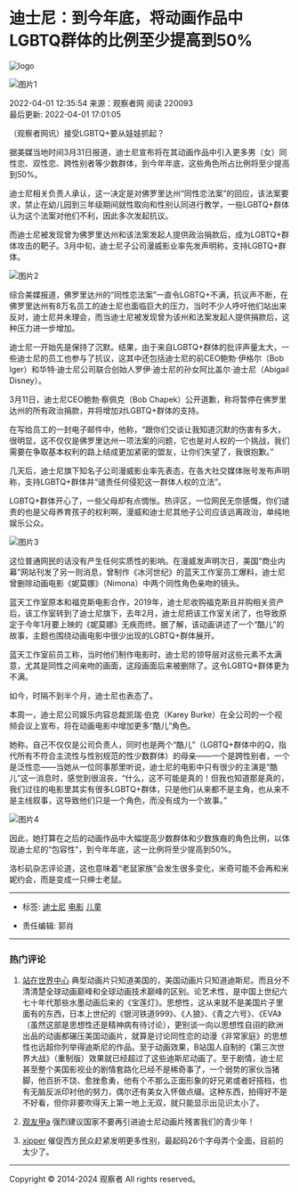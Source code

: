 # 迪士尼：到今年底，将动画作品中LGBTQ群体的比例至少提高到50%

![logo](../images/mian-logo.png)

![图片1](https://i.guancha.cn/users/20190609153222989.jpg)

2022-04-01 12:35:54 来源：观察者网 阅读 220093    
最后更新: 2022-04-01 17:01:05

（观察者网讯）接受LGBTQ+要从娃娃抓起？

据美媒当地时间3月31日报道，迪士尼宣布将在其动画作品中引入更多男（女）同性恋、双性恋、跨性别者等少数群体，到今年年底，这些角色所占比例将至少提高到50%。

迪士尼相关负责人承认，这一决定是对佛罗里达州“同性恋法案”的回应，该法案要求，禁止在幼儿园到三年级期间就性取向和性别认同进行教学，一些LGBTQ+群体认为这个法案对他们不利，因此多次发起抗议。

而迪士尼被发现曾为佛罗里达州和该法案发起人提供政治捐款后，成为LGBTQ+群体攻击的靶子。3月中旬，迪士尼子公司漫威影业率先发声明称，支持LGBTQ+群体。

![图片2](https://i.guancha.cn/news/social/2022/04/01/20220401095258276.jpg)

综合美媒报道，佛罗里达州的“同性恋法案”一直令LGBTQ+不满，抗议声不断，在佛罗里达州有8万名员工的迪士尼也面临巨大的压力，当时不少人呼吁他们站出来反对，迪士尼并未理会，而当迪士尼被发现曾为该州和法案发起人提供捐款后，这种压力进一步增加。

迪士尼一开始先是保持了沉默。结果，由于来自LGBTQ+群体的批评声量太大，一些迪士尼的员工也参与了抗议，这其中还包括迪士尼的前CEO鲍勃·伊格尔（Bob Iger）和华特·迪士尼公司联合创始人罗伊·迪士尼的孙女阿比盖尔·迪士尼（Abigail Disney）。

3月11日，迪士尼CEO鲍勃·察佩克（Bob Chapek）公开道歉，称将暂停在佛罗里达州的所有政治捐款，并将增加对LGBTQ+群体的支持。

在写给员工的一封电子邮件中，他称，“跟你们交谈让我知道沉默的伤害有多大，很明显，这不仅仅是佛罗里达州一项法案的问题，它也是对人权的一个挑战，我们需要在争取基本权利的路上结成更加紧密的盟友，让你们失望了，我很抱歉。”

几天后，迪士尼旗下知名子公司漫威影业率先表态，在各大社交媒体账号发布声明称，支持LGBTQ+群体并“谴责任何侵犯这一群体人权的立法”。

LGBTQ+群体开心了，一些父母却有点惆怅。热评区，一位网民无奈感慨，你们谴责的也是父母养育孩子的权利啊，漫威和迪士尼其他子公司应该远离政治，单纯地娱乐公众。

![图片3](https://i.guancha.cn/news/social/2022/04/01/20220401115025962.jpg)

这位普通网民的话没有产生任何实质性的影响。在漫威发声明次日，美国“商业内幕”网站刊发了另一则消息，曾制作《冰河世纪》的蓝天工作室员工爆料，迪士尼曾删除动画电影《妮莫娜》（Nimona）中两个同性角色亲吻的镜头。

蓝天工作室原本和福克斯电影合作，2019年，迪士尼收购福克斯且并购相关资产后，该工作室转到了迪士尼旗下，去年2月，迪士尼把该工作室关闭了，也导致原定于今年1月要上映的《妮莫娜》无疾而终。据了解，该动画讲述了一个“酷儿”的故事，主题也围绕动画电影中很少出现的LGBTQ+群体展开。

蓝天工作室前员工称，当时他们制作电影时，迪士尼的领导层对这些元素不太满意，尤其是同性之间亲吻的画面，这段画面后来被删除了。这令LGBTQ+群体更为不满。

如今，时隔不到半个月，迪士尼也表态了。

本周一，迪士尼公司娱乐内容总裁凯瑞·伯克（Karey Burke）在全公司的一个视频会议上宣布，将在动画电影中增加更多“酷儿”角色。

她称，自己不仅仅是公司负责人，同时也是两个“酷儿”（LGBTQ+群体中的Q，指代所有不符合主流性与性别规范的性少数群体）的母亲——一个是跨性别者，一个是泛性恋——当她从一位同事那里听说，迪士尼的电影中只有很少的主演是“酷儿”这一消息时，感觉到很沮丧，“什么，这不可能是真的！但我也知道那是真的，我们过往的电影里其实有很多LGBTQ+群体，只是他们从来都不是主角，也从来不是主线叙事，这导致他们只是一个角色，而没有成为一个故事。”

![图片4](https://i.guancha.cn/news/social/2022/04/01/20220401103531976.jpg)

因此，她打算在之后的动画作品中大幅提高少数群体和少数族裔的角色比例，以体现迪士尼的“包容性”，到今年年底，这一比例将至少提高到50%。

洛杉矶杂志评论道，这也意味着“老鼠家族”会发生很多变化，米奇可能不会再和米妮约会，而是变成一只绅士老鼠。

---

- 标签: [迪士尼](https://www.guancha.cn/api/search.htm?click=news&keyword=%E8%BF%AA%E5%A3%AB%E5%B0%BC) [电影](https://www.guancha.cn/api/search.htm?click=news&keyword=%E7%94%B5%E5%BD%B1) [儿童](https://www.guancha.cn/api/search.htm?click=news&keyword=%E5%84%BF%E7%AB%A5)

- 责任编辑: 郭肖 

---

### 热门评论

1. [站在世界中心](//user.guancha.cn/user/personal-homepage?uid=1213210) 
   典型动画片只知道美国的，美国动画片只知道迪斯尼。而且分不清清楚全球动画巅峰和全球动画技术巅峰的区别。论艺术性，是中国上世纪六七十年代那些水墨动画后来的《宝莲灯》。思想性，这从来就不是美国片子里面有的东西，日本上世纪的《银河铁道999》、《人狼》、《青之六号》、《EVA》（虽然这部是思想性还是精神病有待讨论），更别谈一向以思想性自诩的欧洲出品的动画都碾压美国动画片，就算是讨论同性恋的动漫《非常家庭》的思想性也远超你列举得迪斯尼的作品。至于动画效果，B站国人自制的《第三次世界大战》（重制版）效果就已经超过了这些迪斯尼动画了。至于剧情，迪士尼甚至整个美国影视业的剧情套路化已经不是稀奇事了，一个弱势的家伙当猪脚，他百折不饶、愈挫愈勇，他有个不那么正面形象的好兄弟或者好搭档，也有无脑反派印衬他的努力，偶尔还有美女入怀做点缀。这种东西，拍得好不是不好看，但你非要吹得天上第一地上无双，就只能显示出见识太小了。

2. [观友甲a](//user.guancha.cn/user/personal-homepage?uid=1117319) 
   强烈建议国家不要再引进迪士尼动画片残害我们的青少年！ 

3. [xipper](//user.guancha.cn/user/personal-homepage?uid=840312) 
   催促西方民众赶紧发明更多性别，最起码26个字母弄个全面，目前的太少了。

---

Copyright © 2014-2024 观察者 All rights reserved。
<!-- tcd_original_link https://www.guancha.cn/internation/2022_04_01_632819.shtml -->
